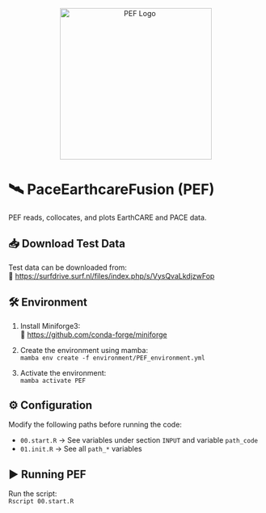 <p align="center">
  <img src="assets/logo.webp" alt="PEF Logo" width="300" height="300">
</p>

# 🛰️ PaceEarthcareFusion (PEF)

PEF reads, collocates, and plots EarthCARE and PACE data.

## 📥 Download Test Data

Test data can be downloaded from:  
🔗 https://surfdrive.surf.nl/files/index.php/s/VysQvaLkdjzwFop

## 🛠 Environment

1. Install Miniforge3:  
   🔗 https://github.com/conda-forge/miniforge

2. Create the environment using mamba:  
   `mamba env create -f environment/PEF_environment.yml`

3. Activate the environment:  
   `mamba activate PEF`

## ⚙️ Configuration

Modify the following paths before running the code:  
- `00.start.R` → See variables under section `INPUT` and variable `path_code`
- `01.init.R`  → See all `path_*` variables 

## ▶️ Running PEF

Run the script:  
`Rscript 00.start.R` 

